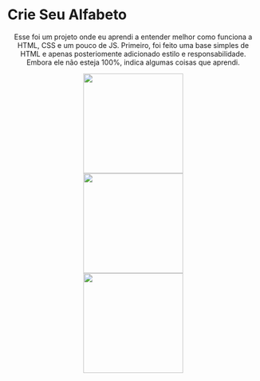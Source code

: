 # Crie Seu Alfabeto

 <div align="center">
  <p> 
Esse foi um projeto onde eu aprendi a entender melhor como funciona a HTML, CSS e um pouco de JS. Primeiro, foi feito uma base simples de HTML e apenas posteriomente adicionado estilo e responsabilidade. Embora ele não esteja 100%, indica algumas coisas que aprendi.
<p>
</div>
<div align="center">
  <img height="200em" src="https://user-images.githubusercontent.com/100436812/198044637-a2783a41-cee8-414c-abeb-10da77f64b20.gif">
 </div>

<div align="center">  <img height="200em" src="https://user-images.githubusercontent.com/100436812/212758882-4f4ede98-4534-4e9e-bc3b-95b6e6b5d6c5.PNG" </div>
<div align="center">  <img height="200em" src="https://user-images.githubusercontent.com/100436812/212759194-6ea91446-6fcc-4ed7-ba89-4f2cd0667d3f.PNG" </div>

